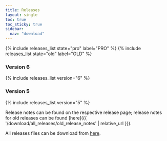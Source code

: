 ```yaml
---
title: Releases
layout: single
toc: true
toc_sticky: true
sidebar:
  nav: "download"
---
```



{% include releases_list state="pro" label="PRO" %}
{% include releases_list state="old" label="OLD" %}

### Version 6

{% include releases_list version="6" %}

### Version 5

{% include releases_list version="5" %}


Release notes can be found on the respective release page; release notes for old releases
can be found [here]({{ '/download/all_releases/old_release_notes' | relative_url }}).

All releases files can be download from [here](https://root.cern.ch/download/).